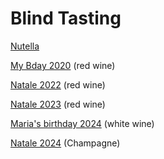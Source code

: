 # Blind Tasting

[Nutella]('')

[My Bday 2020](./wine_birthday) (red wine)

[Natale 2022](./wine_xmas2022/Analysis.md) (red wine)

[Natale 2023](./wine_xmas2023/Analysis.md) (red wine)

[Maria's birthday 2024](./maria_bday2024/Analysis.Rmd) (white wine)

[Natale 2024](./wine_xmas2024/results.md) (Champagne)